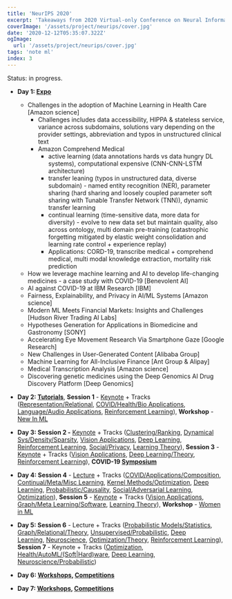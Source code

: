 ```yaml
---
title: 'NeurIPS 2020'
excerpt: 'Takeaways from 2020 Virtual-only Conference on Neural Information Processing Systems. I participated in expo, sessions, tutorials and workshops.'
coverImage: '/assets/project/neurips/cover.jpg'
date: '2020-12-12T05:35:07.322Z'
ogImage:
  url: '/assets/project/neurips/cover.jpg'
tags: 'note ml'
index: 3
---
```


Status: in progress.

- **Day 1: [Expo](https://neurips.cc/Expo/Conferences/2020/Expo)**
  - Challenges in the adoption of Machine Learning in Health Care [Amazon science]
    - Challenges includes data accessibility, HIPPA & stateless service, variance across subdomains, solutions vary depending on the provider settings, abbreviation and typos in unstructured clinical text
    - Amazon Comprehend Medical
      - active learning (data annotations hards vs data hungry DL systems), computational expensive (CNN-CNN-LSTM architecture)
      - transfer leaning (typos in unstructured data, diverse subdomain) - named entity recognition (NER), parameter sharing (hard sharing and loosely coupled parameter soft sharing with Tunable Transfer Network (TNN)), dynamic transfer learning
      - continual learning (time-sensitive data, more data for diversity) - evolve to new data set but maintain quality, also across ontology, multi domain pre-training (catastrophic forgetting mitigated by elastic weight consolidation and learning rate control + experience replay)
      - Applications: CORD-19, transcribe medical + comprehend medical, multi modal knowledge extraction, mortality risk prediction
  - How we leverage machine learning and AI to develop life-changing medicines - a case study with COVID-19 [Benevolent AI]
  - AI against COVID-19 at IBM Research [IBM]
  - Fairness, Explainability, and Privacy in AI/ML Systems [Amazon science]
  - Modern ML Meets Financial Markets: Insights and Challenges [Hudson River Trading AI Labs]
  - Hypotheses Generation for Applications in Biomedicine and Gastronomy [SONY]
  - Accelerating Eye Movement Research Via Smartphone Gaze [Google Research]
  - New Challenges in User-Generated Content [Alibaba Group]
  - Machine Learning for All-Inclusive Finance [Ant Group & Alipay]
  - Medical Transcription Analysis [Amazon science]
  - Discovering genetic medicines using the Deep Genomics AI Drug Discovery Platform [Deep Genomics]

- **Day 2: [Tutorials](https://neurips.cc/virtual/2020/protected/e_tutorials.html)**,  **Session 1** - [Keynote](https://neurips.cc/virtual/2020/protected/invited_16166.html) + Tracks ([Representation/Relational](https://neurips.cc/virtual/2020/protected/session_oral_21099.html), [COVID/Health/Bio Applications](https://www.google.com/url?q=https://neurips.cc/virtual/2020/protected/session_oral_21094.html&source=gmail&ust=1607607028441000&usg=AFQjCNECADzSDBeKKLl44QHUkyoZUAhY_g), [Language/Audio Applications](https://neurips.cc/virtual/2020/protected/session_oral_21097.html), [Reinforcement Learning](https://neurips.cc/virtual/2020/protected/session_oral_21091.html)), **Workshop** - [New In ML](https://neurips.cc/virtual/2020/protected/affinity_workshop_19448.html)

- **Day 3: Session 2 -** [Keynote](https://neurips.cc/virtual/2020/protected/invited_16168.html) + Tracks ([Clustering/Ranking](https://neurips.cc/virtual/2020/protected/session_oral_21077.html), [Dynamical Sys/Density/Sparsity](https://neurips.cc/virtual/2020/protected/session_oral_21080.html), [Vision Applications](https://neurips.cc/virtual/2020/protected/session_oral_21068.html), [Deep Learning](https://neurips.cc/virtual/2020/protected/session_oral_21071.html), [Reinforcement Learning](https://neurips.cc/virtual/2020/protected/session_oral_21070.html), [Social/Privacy](https://neurips.cc/virtual/2020/protected/session_oral_21076.html), [Learning Theory](https://neurips.cc/virtual/2020/protected/session_oral_21088.html)), **Session 3** - [Keynote](https://neurips.cc/virtual/2020/protected/invited_16163.html) + Tracks ([Vision Applications](https://neurips.cc/virtual/2020/protected/session_oral_21089.html), [Deep Learning/Theory](https://neurips.cc/virtual/2020/protected/session_oral_21093.html), [Reinforcement Learning](https://neurips.cc/virtual/2020/protected/session_oral_21090.html)), **COVID-19 [Symposium](https://neurips.cc/virtual/2020/protected/e_covid19.html)**

- **Day 4: Session 4** - [Lecture](https://neurips.cc/virtual/2020/protected/invited_16165.html) + Tracks ([COVID/Applications/Composition](https://neurips.cc/virtual/2020/protected/session_oral_21075.html), [Continual/Meta/Misc Learning](https://neurips.cc/virtual/2020/protected/session_oral_21078.html), [Kernel Methods/Optimization](https://neurips.cc/virtual/2020/protected/session_oral_21081.html), [Deep Learning](https://neurips.cc/virtual/2020/protected/session_oral_21072.html), [Probabilistic/Causality](https://neurips.cc/virtual/2020/protected/session_oral_21086.html), [Social/Adversarial Learning](https://neurips.cc/virtual/2020/protected/session_oral_21087.html), [Optimization](https://neurips.cc/virtual/2020/protected/session_oral_21084.html)), **Session 5** - [Keynote](https://neurips.cc/virtual/2020/protected/invited_16164.html) + Tracks ([Vision Applications](https://neurips.cc/virtual/2020/protected/session_oral_21095.html), [Graph/Meta Learning/Software](https://neurips.cc/virtual/2020/protected/session_oral_21098.html), [Learning Theory](https://neurips.cc/virtual/2020/protected/session_oral_21101.html)), **Workshop** - [Women in ML](https://neurips.cc/virtual/2020/protected/affinity_workshop_19543.html)

- **Day 5: Session 6** - Lecture + Tracks ([Probabilistic Models/Statistics](https://neurips.cc/virtual/2020/protected/session_oral_21079.html), [Graph/Relational/Theory](https://neurips.cc/virtual/2020/protected/session_oral_21082.html), [Unsupervised/Probabilistic](https://neurips.cc/virtual/2020/protected/session_oral_21074.html), [Deep Learning](https://neurips.cc/virtual/2020/protected/session_oral_21073.html), [Neuroscience](https://neurips.cc/virtual/2020/protected/session_oral_21083.html), [Optimization/Theory](https://neurips.cc/virtual/2020/protected/session_oral_21085.html), [Reinforcement Learning](https://neurips.cc/virtual/2020/protected/session_oral_21069.html)), **Session 7** - Keynote + Tracks ([Optimization](https://neurips.cc/virtual/2020/protected/session_oral_21100.html), [Health/AutoML/(Soft|Hard)ware](https://neurips.cc/virtual/2020/protected/session_oral_21096.html), [Deep Learning](https://neurips.cc/virtual/2020/protected/session_oral_21092.html), [Neuroscience/Probabilistic](https://neurips.cc/virtual/2020/protected/session_oral_21102.html))

- **Day 6: [Workshops](https://neurips.cc/virtual/2020/protected/e_workshops.html), [Competitions](https://neurips.cc/virtual/2020/protected/e_competitions.html)**

- **Day 7: [Workshops](https://neurips.cc/virtual/2020/protected/e_workshops.html), [Competitions](https://neurips.cc/virtual/2020/protected/e_competitions.html)**
